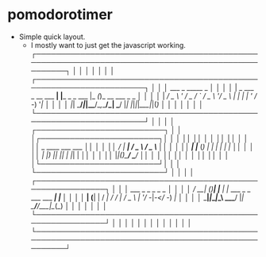 # pomodorotimer
- Simple quick layout.
    - I mostly want to just get the javascript working.
┌──────────────────────────────────────────────────────────────────────────────────────────────────┐
│                                                                                                  │
│                                                                                                  │
│                                                                                                  │
│                ┌────────────────────────────────────────────────────────────────────┐            │
│                │    ___                   _               _____ _                   │            │
│                │   | _ \___ _ __  ___  __| |___ _ _ ___  |_   _(_)_ __  ___ _ _     │            │
│                │   |  _/ _ \ '  \/ _ \/ _` / _ \ '_/ _ \   | | | | '  \/ -_) '_|    │            │
│                │   |_| \___/_|_|_\___/\__,_\___/_| \___/   |_| |_|_|_|_\___|_|(_)   │            │
│                │                                                                    │            │
│                └────────────────────────────────────────────────────────────────────┘            │
│                                                                                                  │
│                                    ┌──────────────────────────┐                                  │
│                                    │┌────────────────────────┐│                                  │
│                                    ││                        ││                                  │
│                                    ││                        ││                                  │
│                                    ││  _ ____    ___   ___   ││                                  │
│                                    ││ / | ___|_ / _ \ / _ \  ││                                  │
│                                    ││ | |___ (_) | | | | | | ││                                  │
│                                    ││ | |___) || |_| | |_| | ││                                  │
│                                    ││ |_|____(_)\___/ \___/  ││                                  │
│                                    ││                        ││                                  │
│                                    ││                        ││                                  │
│                                    │└────────────────────────┘│                                  │
│                                    └──────────────────────────┘                                  │
│                                                                                                  │
│                    ┌────────────────────────────────────────────────────────────┐                │
│                    │       ___ _ _    _     _                         _         │                │
│                    │      / __| (_)__| |__ | |_ ___   _ _ ___ ___ ___| |_       │                │
│                    │     | (__| | / _| / / |  _/ _ \ | '_/ -_|_-</ -_)  _|_     │                │
│                    │      \___|_|_\__|_\_\  \__\___/ |_| \___/__/\___|\__(_)    │                │
│                    │                                                            │                │
│                    └────────────────────────────────────────────────────────────┘                │
│                                                                                                  │
│                                                                                                  │
│                                                                                                  │
│                                                                                                  │
│                                                                                                  │
│                                                                                                  │
└──────────────────────────────────────────────────────────────────────────────────────────────────┘
